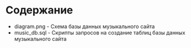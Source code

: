 # Содержание
- diagram.png - Схема базы данных музыкального сайта
- music_db.sql - Скрипты запросов на создание таблиц базы данных музыкального сайта
